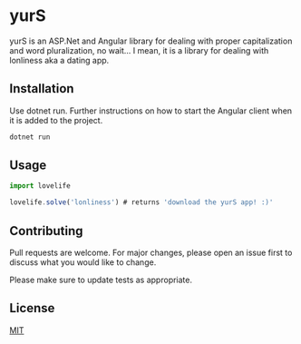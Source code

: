 # yurS

yurS is an ASP.Net and Angular library for dealing with proper capitalization and word pluralization, no wait... I mean, it is a library for dealing with lonliness aka a dating app.

## Installation

Use dotnet run. Further instructions on how to start the Angular client when it is added to the project.

```bash
dotnet run
```

## Usage

```javascript
import lovelife

lovelife.solve('lonliness') # returns 'download the yurS app! :)'
```

## Contributing
Pull requests are welcome. For major changes, please open an issue first to discuss what you would like to change.

Please make sure to update tests as appropriate.

## License
[MIT](https://choosealicense.com/licenses/mit/)
